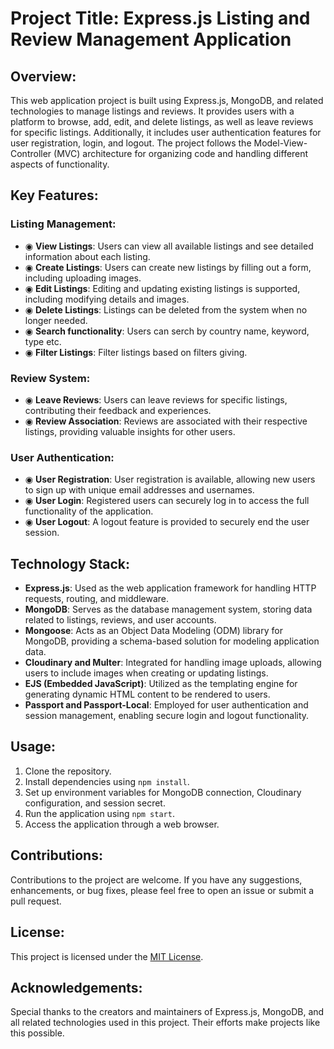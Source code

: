 # Project Title: Express.js Listing and Review Management Application

## Overview:

This web application project is built using Express.js, MongoDB, and related technologies to manage listings and reviews. It provides users with a platform to browse, add, edit, and delete listings, as well as leave reviews for specific listings. Additionally, it includes user authentication features for user registration, login, and logout. The project follows the Model-View-Controller (MVC) architecture for organizing code and handling different aspects of functionality.

## Key Features:

### Listing Management:

- ◉ **View Listings**: Users can view all available listings and see detailed information about each listing.
- ◉ **Create Listings**: Users can create new listings by filling out a form, including uploading images.
- ◉ **Edit Listings**: Editing and updating existing listings is supported, including modifying details and images.
- ◉ **Delete Listings**: Listings can be deleted from the system when no longer needed.
- ◉ **Search functionality**: Users can serch by country name, keyword, type etc.
- ◉ **Filter Listings**: Filter listings based on filters giving.

### Review System:

- ◉ **Leave Reviews**: Users can leave reviews for specific listings, contributing their feedback and experiences.
- ◉ **Review Association**: Reviews are associated with their respective listings, providing valuable insights for other users.

### User Authentication:

- ◉ **User Registration**: User registration is available, allowing new users to sign up with unique email addresses and usernames.
- ◉ **User Login**: Registered users can securely log in to access the full functionality of the application.
- ◉ **User Logout**: A logout feature is provided to securely end the user session.

## Technology Stack:

- **Express.js**: Used as the web application framework for handling HTTP requests, routing, and middleware.
- **MongoDB**: Serves as the database management system, storing data related to listings, reviews, and user accounts.
- **Mongoose**: Acts as an Object Data Modeling (ODM) library for MongoDB, providing a schema-based solution for modeling application data.
- **Cloudinary and Multer**: Integrated for handling image uploads, allowing users to include images when creating or updating listings.
- **EJS (Embedded JavaScript)**: Utilized as the templating engine for generating dynamic HTML content to be rendered to users.
- **Passport and Passport-Local**: Employed for user authentication and session management, enabling secure login and logout functionality.

## Usage:

1. Clone the repository.
2. Install dependencies using `npm install`.
3. Set up environment variables for MongoDB connection, Cloudinary configuration, and session secret.
4. Run the application using `npm start`.
5. Access the application through a web browser.

## Contributions:

Contributions to the project are welcome. If you have any suggestions, enhancements, or bug fixes, please feel free to open an issue or submit a pull request.

## License:

This project is licensed under the [MIT License](LICENSE).

## Acknowledgements:

Special thanks to the creators and maintainers of Express.js, MongoDB, and all related technologies used in this project. Their efforts make projects like this possible.

